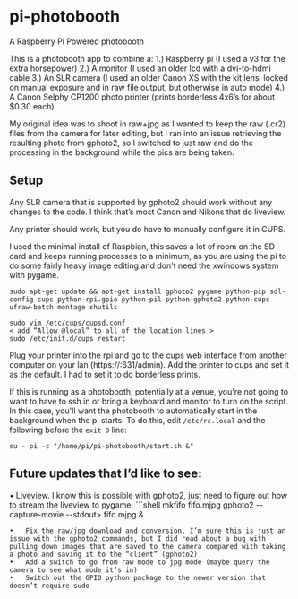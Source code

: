 # pi-photobooth

A Raspberry Pi Powered photobooth

This is a photobooth app to combine a:
1.)	Raspberry pi (I used a v3 for the extra horsepower)
2.)	A monitor (I used an older lcd with a dvi-to-hdmi cable
3.)	An SLR camera (I used an older Canon XS with the kit lens, locked on manual exposure and in raw file output, but otherwise in auto mode)
4.)	A Canon Selphy CP1200 photo printer (prints borderless 4x6’s for about $0.30 each)

My original idea was to shoot in raw+jpg as I wanted to keep the raw (.cr2) files from the camera for later editing, but I ran into an issue retrieving the resulting photo from gphoto2, so I switched to just raw and do the processing in the background while the pics are being taken.

## Setup

Any SLR camera that is supported by gphoto2 should work without any changes to the code. I think that’s most Canon and Nikons that do liveview.

Any printer should work, but you do have to manually configure it in CUPS.

I used the minimal install of Raspbian, this saves a lot of room on the SD card and keeps running processes to a minimum, as you are using the pi to do some fairly heavy image editing and don't need the xwindows system with pygame.

```shell
sudo apt-get update && apt-get install gphoto2 pygame python-pip sdl-config cups python-rpi.gpio python-pil python-gphoto2 python-cups ufraw-batch montage shutils

sudo vim /etc/cups/cupsd.conf
< add “Allow @local” to all of the location lines >
sudo /etc/init.d/cups restart
```

Plug your printer into the rpi and go to the cups web interface from another computer on your lan (https://<rpi IP address>:631/admin).
Add the printer to cups and set it as the default. I had to set it to do borderless prints.

If this is running as a photobooth, potentially at a venue, you're not going to want to have to ssh in or bring a keyboard and monitor to turn on the script. In this case, you'll want the photobooth to automatically start in the background when the pi starts. To do this, edit `/etc/rc.local` and the following before the `exit 0` line:

```shell
su - pi -c "/home/pi/pi-photobooth/start.sh &"
```

## Future updates that I’d like to see:
•	Liveview. I know this is possible with gphoto2, just need to figure out how to stream the liveview to pygame.
	```shell
  mkfifo fifo.mjpg
	gphoto2 --capture-movie --stdout> fifo.mjpg &
  ```
•	Fix the raw/jpg download and conversion. I’m sure this is just an issue with the gphoto2 commands, but I did read about a bug with pulling down images that are saved to the camera compared with taking a photo and saving it to the “client” (gphoto2)
•	Add a switch to go from raw mode to jpg mode (maybe query the camera to see what mode it’s in)
•	Switch out the GPIO python package to the newer version that doesn’t require sudo
